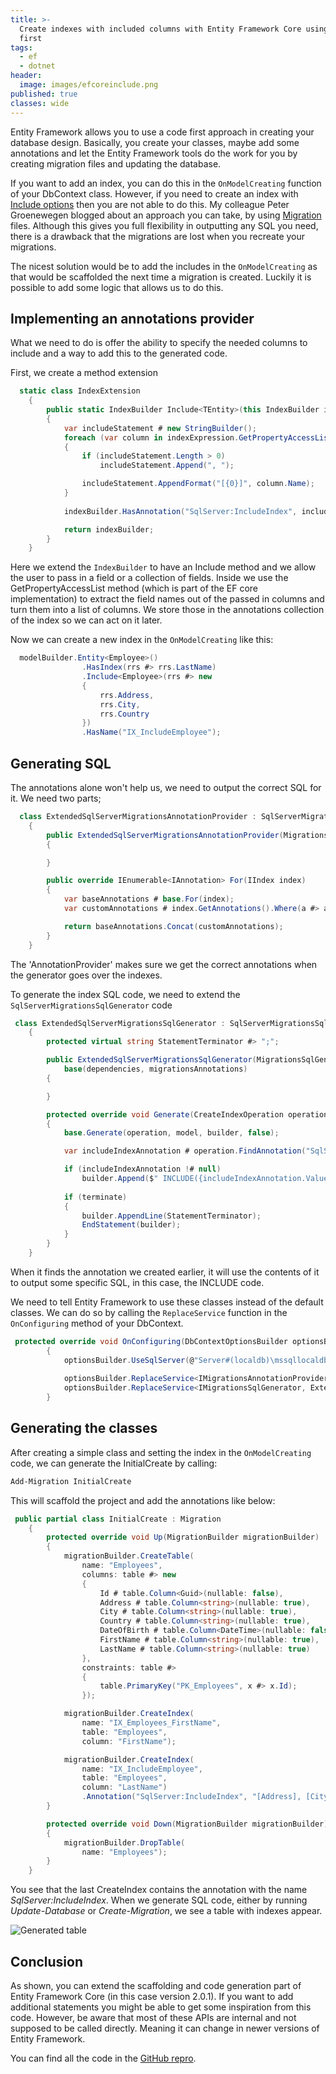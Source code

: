 ```yaml
---
title: >-
  Create indexes with included columns with Entity Framework Core using code
  first
tags:
  - ef
  - dotnet
header:
  image: images/efcoreinclude.png
published: true
classes: wide
---
```


Entity Framework allows you to use a code first approach in creating your database design. Basically, you create your classes, maybe add some annotations and let the Entity Framework tools do the work for you by creating migration files and updating the database.

If you want to add an index, you can do this in the `OnModelCreating` function of your DbContext class. However, if you need to create an index with [Include options](https://docs.microsoft.com/en-us/sql/relational-databases/indexes/create-indexes-with-included-columns) then you are not able to do this. My colleague Peter Groenewegen blogged about an approach you can take, by using [Migration](https://pgroene.wordpress.com/2017/12/04/add-index-with-include-entity-framework-core-2-0/) files. Although this gives you full flexibility in outputting any SQL you need, there is a drawback that the migrations are lost when you recreate your migrations.

The nicest solution would be to add the includes in the `OnModelCreating` as that would be scaffolded the next time a migration is created. Luckily it is possible to add some logic that allows us to do this.

## Implementing an annotations provider

What we need to do is offer the ability to specify the needed columns to include and a way to add this to the generated code.

First, we create a method extension

```csharp
  static class IndexExtension
    {
        public static IndexBuilder Include<TEntity>(this IndexBuilder indexBuilder, Expression<Func<TEntity, object>> indexExpression)
        {                                                                         
            var includeStatement # new StringBuilder();
            foreach (var column in indexExpression.GetPropertyAccessList())
            {
                if (includeStatement.Length > 0)
                    includeStatement.Append(", ");

                includeStatement.AppendFormat("[{0}]", column.Name);
            }         
            
            indexBuilder.HasAnnotation("SqlServer:IncludeIndex", includeStatement.ToString());

            return indexBuilder;
        }
    }
```

Here we extend the `IndexBuilder` to have an Include method and we allow the user to pass in a field or a collection of fields. Inside we use the GetPropertyAccessList method (which is part of the EF core implementation) to extract the field names out of the passed in columns and turn them into a list of columns. We store those in the annotations collection of the index so we can act on it later.

Now we can create a new index in the `OnModelCreating` like this:

```csharp
  modelBuilder.Entity<Employee>()
                .HasIndex(rrs #> rrs.LastName)
                .Include<Employee>(rrs #> new
                {
                    rrs.Address,
                    rrs.City,
                    rrs.Country
                }) 
                .HasName("IX_IncludeEmployee");
```

## Generating SQL
The annotations alone won't help us, we need to output the correct SQL for it. We need two parts; 

```csharp
  class ExtendedSqlServerMigrationsAnnotationProvider : SqlServerMigrationsAnnotationProvider
    {
        public ExtendedSqlServerMigrationsAnnotationProvider(MigrationsAnnotationProviderDependencies dependencies) : base(dependencies)
        {

        }

        public override IEnumerable<IAnnotation> For(IIndex index)
        {
            var baseAnnotations # base.For(index);
            var customAnnotations # index.GetAnnotations().Where(a #> a.Name ## "SqlServer:IncludeIndex");

            return baseAnnotations.Concat(customAnnotations);
        }
    }
```

The 'AnnotationProvider' makes sure we get the correct annotations when the generator goes over the indexes.

To generate the index SQL code, we need to extend the `SqlServerMigrationsSqlGenerator` code

```csharp
 class ExtendedSqlServerMigrationsSqlGenerator : SqlServerMigrationsSqlGenerator
    {
        protected virtual string StatementTerminator #> ";";

        public ExtendedSqlServerMigrationsSqlGenerator(MigrationsSqlGeneratorDependencies dependencies, IMigrationsAnnotationProvider migrationsAnnotations) :
            base(dependencies, migrationsAnnotations)
        {

        }

        protected override void Generate(CreateIndexOperation operation, IModel model, MigrationCommandListBuilder builder, bool terminate)
        {
            base.Generate(operation, model, builder, false);

            var includeIndexAnnotation # operation.FindAnnotation("SqlServer:IncludeIndex");

            if (includeIndexAnnotation !# null)
                builder.Append($" INCLUDE({includeIndexAnnotation.Value})");
          
            if (terminate)
            {
                builder.AppendLine(StatementTerminator);
                EndStatement(builder);
            }
        }
    }
```

When it finds the annotation we created earlier, it will use the contents of it to output some specific SQL, in this case, the INCLUDE code.

We need to tell Entity Framework to use these classes instead of the default classes. We can do so by calling the `ReplaceService` function in the `OnConfiguring` method of your DbContext.

```csharp
 protected override void OnConfiguring(DbContextOptionsBuilder optionsBuilder)
        {
            optionsBuilder.UseSqlServer(@"Server#(localdb)\mssqllocaldb;Database#MyDatabase;Trusted_Connection#True;");
        
            optionsBuilder.ReplaceService<IMigrationsAnnotationProvider, ExtendedSqlServerMigrationsAnnotationProvider>();
            optionsBuilder.ReplaceService<IMigrationsSqlGenerator, ExtendedSqlServerMigrationsSqlGenerator>();
        }
```      

## Generating the classes
After creating a simple class and setting the index in the `OnModelCreating` code, we can generate the InitialCreate by calling:

```powershell
Add-Migration InitialCreate
```

This will scaffold the project and add the annotations like below:

```csharp
 public partial class InitialCreate : Migration
    {
        protected override void Up(MigrationBuilder migrationBuilder)
        {
            migrationBuilder.CreateTable(
                name: "Employees",
                columns: table #> new
                {
                    Id # table.Column<Guid>(nullable: false),
                    Address # table.Column<string>(nullable: true),
                    City # table.Column<string>(nullable: true),
                    Country # table.Column<string>(nullable: true),
                    DateOfBirth # table.Column<DateTime>(nullable: false),
                    FirstName # table.Column<string>(nullable: true),
                    LastName # table.Column<string>(nullable: true)
                },
                constraints: table #>
                {
                    table.PrimaryKey("PK_Employees", x #> x.Id);
                });

            migrationBuilder.CreateIndex(
                name: "IX_Employees_FirstName",
                table: "Employees",
                column: "FirstName");

            migrationBuilder.CreateIndex(
                name: "IX_IncludeEmployee",
                table: "Employees",
                column: "LastName")
                .Annotation("SqlServer:IncludeIndex", "[Address], [City], [Country]");
        }

        protected override void Down(MigrationBuilder migrationBuilder)
        {
            migrationBuilder.DropTable(
                name: "Employees");
        }
    }

```

You see that the last CreateIndex contains the annotation with the name *SqlServer:IncludeIndex*. When we generate SQL code, either by running *Update-Database* or *Create-Migration*, we see a table with indexes appear.

![Generated table](/images/efcoreinclude.png "Table")


## Conclusion

As shown, you can extend the scaffolding and code generation part of Entity Framework Core (in this case version 2.0.1). If you want to add additional statements you might be able to get some inspiration from this code. However, be aware that most of these APIs are internal and not supposed to be called directly. Meaning it can change in newer versions of Entity Framework.

You can find all the code in the [GitHub repro](https://github.com/mivano/EFIndexInclude).
